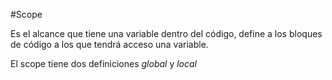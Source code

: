 #Scope

Es el alcance que tiene una variable dentro del código, define a los bloques de código a los que tendrá acceso una variable.

El scope tiene dos definiciones _global_ y _local_